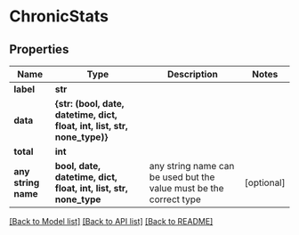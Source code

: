 # ChronicStats


## Properties
Name | Type | Description | Notes
------------ | ------------- | ------------- | -------------
**label** | **str** |  | 
**data** | **{str: (bool, date, datetime, dict, float, int, list, str, none_type)}** |  | 
**total** | **int** |  | 
**any string name** | **bool, date, datetime, dict, float, int, list, str, none_type** | any string name can be used but the value must be the correct type | [optional]

[[Back to Model list]](../README.md#documentation-for-models) [[Back to API list]](../README.md#documentation-for-api-endpoints) [[Back to README]](../README.md)


